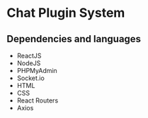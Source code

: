 # Chat Plugin System
## Dependencies and languages
- ReactJS
- NodeJS
- PHPMyAdmin
- Socket.io
- HTML
- CSS
- React Routers
- Axios
